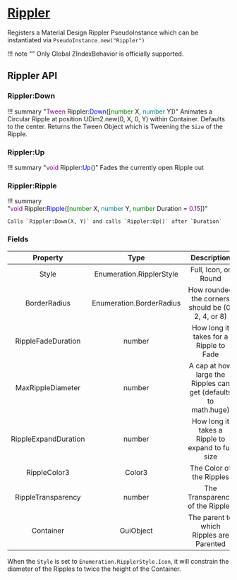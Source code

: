 # [Rippler](https://github.com/RoStrap/RoStrapUI/blob/master/Rippler.lua)

Registers a Material Design Rippler PseudoInstance which can be instantiated via `PseudoInstance.new("Rippler")`

!!! note ""
	Only Global ZIndexBehavior is officially supported.

## Rippler API

### Rippler:Down

!!! summary "<span style="color:purple;">Tween</span>&nbsp;Rippler&colon;<span style="color:blue;">Down</span>&lpar;&lsqb;<span style="color:green;">number</span>&nbsp;X&comma;&nbsp;<span style="color:teal;">number</span>&nbsp;Y&rsqb;&rpar;"
	Animates a Circular Ripple at position UDim2.new(0, X, 0, Y) within Container. Defaults to the center. Returns the Tween Object which is Tweening the `Size` of the Ripple.

### Rippler:Up

!!! summary "<span style="color:purple;">void</span>&nbsp;Rippler&colon;<span style="color:blue;">Up</span>&lpar;&rpar;"
	Fades the currently open Ripple out

### Rippler:Ripple

!!! summary "<span style="color:purple;">void</span>&nbsp;Rippler&colon;<span style="color:blue;">Ripple</span>&lpar;&lsqb;<span style="color:green;">number</span>&nbsp;X&comma;&nbsp;<span style="color:teal;">number</span>&nbsp;Y&comma;&nbsp;<span style="color:green;">number</span>&nbsp;Duration&nbsp;&equals;&nbsp;<span style="color:purple;">0.15</span>&rsqb;&rpar;"

	Calls `Rippler:Down(X, Y)` and calls `Rippler:Up()` after `Duration`

### Fields

|Property|Type|Description|
|:-:|:-:|:-:|
|Style|Enumeration.RipplerStyle|Full, Icon, or Round|
|BorderRadius|Enumeration.BorderRadius|How rounded the corners should be (0, 2, 4, or 8)|
|RippleFadeDuration|number|How long it takes for a Ripple to Fade|
|MaxRippleDiameter|number|A cap at how large the Ripples can get (defaults to math.huge)|
|RippleExpandDuration|number|How long it takes a Ripple to expand to full size|
|RippleColor3|Color3|The Color of the Ripples|
|RippleTransparency|number|The Transparency of the Ripples|
|Container|GuiObject|The parent to which Ripples are Parented|

When the `Style` is set to `Enumeration.RipplerStyle.Icon`, it will constrain the diameter of the Ripples to twice the height of the Container.
